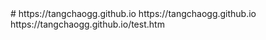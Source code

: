<html>
<head>
<meta http-equiv="Content-Type" content="text/html; charset=gb2312">
<title>无标题文档</title>
  <body>
# https://tangchaogg.github.io
https://tangchaogg.github.io<br>
https://tangchaogg.github.io/test.htm
<br>
</body>
</html>

